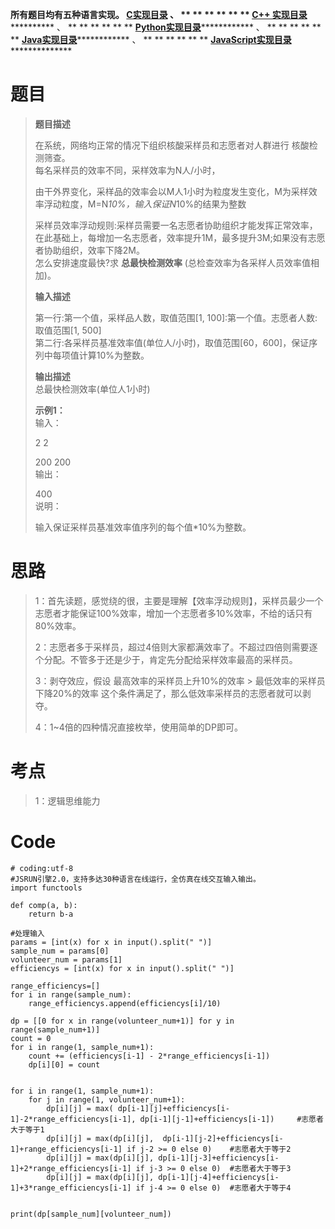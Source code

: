 **所有题目均有五种语言实现。
**[C实现目录](https://renjie.blog.csdn.net/article/details/129190260 "C实现目录")** 、
** ** ** ** ** ** **[C++
实现目录](https://blog.csdn.net/misayaaaaa/category_12036814.html "C++
实现目录")************** 、 ** ** ** ** ** **
**[Python实现目录](https://blog.csdn.net/misayaaaaa/category_12111005.html
"Python实现目录")************** 、 ** ** ** ** ** **
**[Java实现目录](https://blog.csdn.net/misayaaaaa/category_12111006.html
"Java实现目录")************** 、 ** ** ** ** ** **
**[JavaScript实现目录](https://blog.csdn.net/misayaaaaa/category_12199270.html
"JavaScript实现目录")****************

# 题目

> **题目描述**
>
> 在系统，网络均正常的情况下组织核酸采样员和志愿者对人群进行 核酸检测筛查。  
>  每名采样员的效率不同，采样效率为N人/小时，
>
> 由干外界变化，采样品的效率会以M人1小时为粒度发生变化，M为采样效率浮动粒度，M=N*10%，输入保证N*10%的结果为整数
>
>
> 采样员效率浮动规则:采样员需要一名志愿者协助组织才能发挥正常效率，在此基础上，每增加一名志愿者，效率提升1M，最多提升3M;如果没有志愿者协助组织，效率下降2M。  
>  怎么安排速度最快?求 **总最快检测效率** (总检查效率为各采样人员效率值相加)。
>
> **输入描述**
>
> 第一行:第一个值，采样品人数，取值范围[1, 100]:第一个值。志愿者人数:取值范围[1, 500]  
>  第二行:各采样员基准效率值(单位人/小时)，取值范围[60，600]，保证序列中每项值计算10%为整数。
>
> **输出描述**  
>  总最快检测效率(单位人1小时)
>
> **示例1：**  
>  输入：
>
> 2 2
>
> 200 200  
>  输出：
>
> 400  
>  说明：
>
> 输入保证采样员基准效率值序列的每个值*10%为整数。

# 思路

> 1：首先读题，感觉绕的很，主要是理解【效率浮动规则】，采样员最少一个志愿者才能保证100%效率，增加一个志愿者多10%效率，不给的话只有80%效率。
>
> 2：志愿者多于采样员，超过4倍则大家都满效率了。不超过四倍则需要逐个分配。不管多于还是少于，肯定先分配给采样效率最高的采样员。
>
> 3：剥夺效应，假设 最高效率的采样员上升10%的效率 > 最低效率的采样员下降20%的效率 这个条件满足了，那么低效率采样员的志愿者就可以剥夺。
>
> 4：1~4倍的四种情况直接枚举，使用简单的DP即可。

# 考点

> 1：逻辑思维能力

# Code

    
    
    # coding:utf-8
    #JSRUN引擎2.0，支持多达30种语言在线运行，全仿真在线交互输入输出。 
    import functools
    
    def comp(a, b):
        return b-a
     
    #处理输入
    params = [int(x) for x in input().split(" ")]
    sample_num = params[0]
    volunteer_num = params[1]
    efficiencys = [int(x) for x in input().split(" ")]
    
    range_efficiencys=[]
    for i in range(sample_num):
        range_efficiencys.append(efficiencys[i]/10)
    
    dp = [[0 for x in range(volunteer_num+1)] for y in range(sample_num+1)]
    count = 0
    for i in range(1, sample_num+1):
        count += (efficiencys[i-1] - 2*range_efficiencys[i-1])
        dp[i][0] = count   
    
    
    for i in range(1, sample_num+1):
        for j in range(1, volunteer_num+1):
            dp[i][j] = max( dp[i-1][j]+efficiencys[i-1]-2*range_efficiencys[i-1], dp[i-1][j-1]+efficiencys[i-1])     #志愿者大于等于1
            dp[i][j] = max(dp[i][j],  dp[i-1][j-2]+efficiencys[i-1]+range_efficiencys[i-1] if j-2 >= 0 else 0)    #志愿者大于等于2
            dp[i][j] = max(dp[i][j], dp[i-1][j-3]+efficiencys[i-1]+2*range_efficiencys[i-1] if j-3 >= 0 else 0)  #志愿者大于等于3
            dp[i][j] = max(dp[i][j], dp[i-1][j-4]+efficiencys[i-1]+3*range_efficiencys[i-1] if j-4 >= 0 else 0)  #志愿者大于等于4
    
    
    print(dp[sample_num][volunteer_num])
    
    
    

